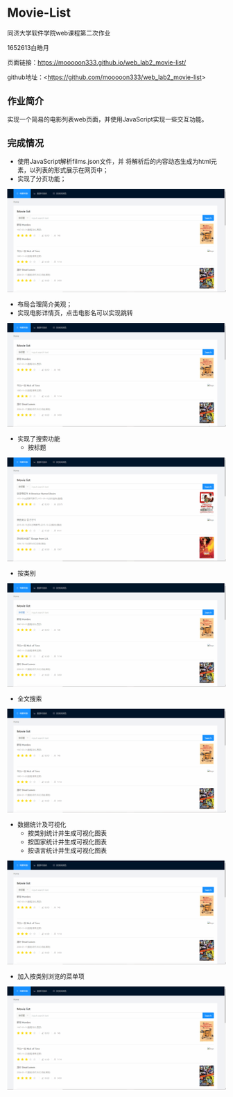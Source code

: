 # Movie-List

同济大学软件学院web课程第二次作业

1652613白皓月

页面链接：<https://mooooon333.github.io/web_lab2_movie-list/>

github地址：<<https://github.com/mooooon333/web_lab2_movie-list>>



## 作业简介

实现一个简易的电影列表web页面，并使用JavaScript实现一些交互功能。

## 完成情况

- 使用JavaScript解析films.json文件，并
  将解析后的内容动态生成为html元素，以列表的形式展示在网页中；
- 实现了分页功能；

![img](./image/分页.gif)


- 布局合理简介美观；
- 实现电影详情页，点击电影名可以实现跳转

![img](./image/详情.gif)
- 实现了搜索功能
  - 按标题

![img](./image/按标题搜索.gif)
  - 按类别

![img](./image/按类别搜索.gif)
  - 全文搜索

![img](./image/全文搜索.gif)
- 数据统计及可视化
  - 按类别统计并生成可视化图表
  - 按国家统计并生成可视化图表
  - 按语言统计并生成可视化图表

![img](./image/数据可视化.gif)
- 加入按类别浏览的菜单项

![img](./image/按类别浏览.gif)
